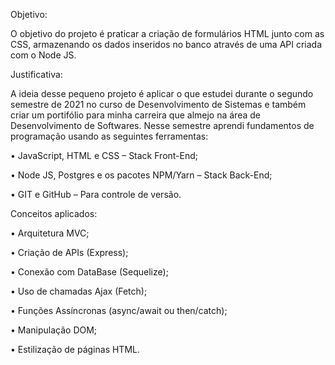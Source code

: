 Objetivo: 

O objetivo do projeto é praticar a criação de formulários HTML junto com as CSS, 
armazenando os dados inseridos no banco através de uma API criada com o 
Node JS.

Justificativa: 

A ideia desse pequeno projeto é aplicar o que estudei durante o segundo 
semestre de 2021 no curso de Desenvolvimento de Sistemas e também criar 
um portifólio para minha carreira que almejo na área de Desenvolvimento de 
Softwares.
Nesse semestre aprendi fundamentos de programação usando as 
seguintes ferramentas: 

• JavaScript, HTML e CSS – Stack Front-End;

• Node JS, Postgres e os pacotes NPM/Yarn – Stack Back-End;

• GIT e GitHub – Para controle de versão.

Conceitos aplicados:

• Arquitetura MVC;

• Criação de APIs (Express);

• Conexão com DataBase (Sequelize);

• Uso de chamadas Ajax (Fetch); 

• Funções Assíncronas (async/await ou then/catch);

• Manipulação DOM;

• Estilização de páginas HTML.
